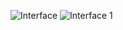![Interface](https://github.com/user-attachments/assets/7f698a66-43fd-463a-89f0-9937c3237b93)
![Interface 1](https://github.com/user-attachments/assets/087300bf-dc30-414f-961b-c7cb93e3248a)
